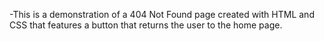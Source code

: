 -This is a demonstration of a 404 Not Found page created with HTML and CSS that features a button that returns the user to the home page.